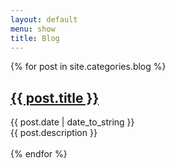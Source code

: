 ```yaml
---
layout: default
menu: show
title: Blog
---
```


{% for post in site.categories.blog %}
  <h2><a class="title" href="{{ site.url }}{{ post.url }}">{{ post.title }}</a></h2>
  <div id="post">
    <span class="post_info">{{ post.date | date_to_string }}</span>
  <div class="post_desc">{{ post.description }}</div>
</div>
<br />
{% endfor %}
